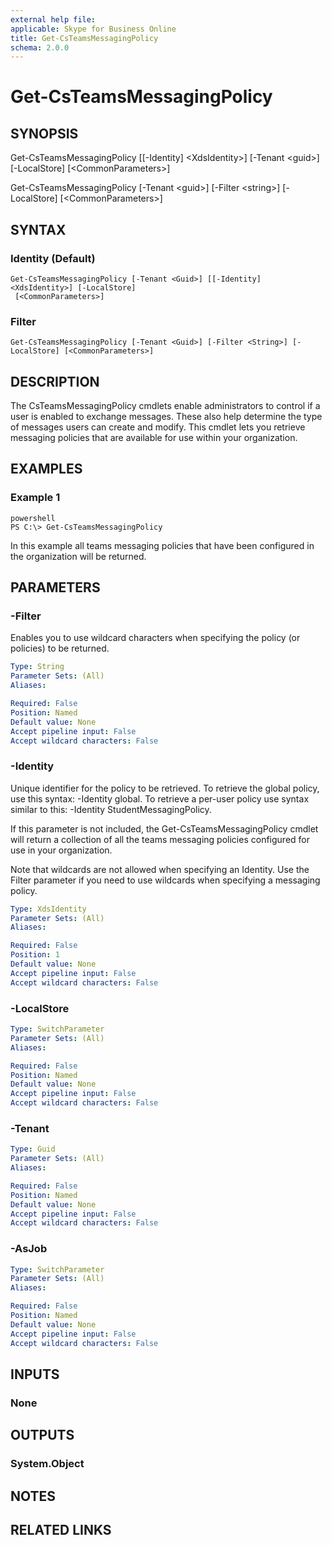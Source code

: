 ```yaml
---
external help file: 
applicable: Skype for Business Online
title: Get-CsTeamsMessagingPolicy
schema: 2.0.0
---
```


# Get-CsTeamsMessagingPolicy

## SYNOPSIS
Get-CsTeamsMessagingPolicy \[\[-Identity\] \<XdsIdentity\>\] \[-Tenant \<guid\>\] \[-LocalStore\] \[\<CommonParameters\>\]

Get-CsTeamsMessagingPolicy \[-Tenant \<guid\>\] \[-Filter \<string\>\] \[-LocalStore\] \[\<CommonParameters\>\]

## SYNTAX

### Identity (Default)
```
Get-CsTeamsMessagingPolicy [-Tenant <Guid>] [[-Identity] <XdsIdentity>] [-LocalStore]
 [<CommonParameters>]
```

### Filter
```
Get-CsTeamsMessagingPolicy [-Tenant <Guid>] [-Filter <String>] [-LocalStore] [<CommonParameters>]
```

## DESCRIPTION
The CsTeamsMessagingPolicy cmdlets enable administrators to control if a user is enabled to exchange messages. These also help determine the type of messages users can create and modify.  This cmdlet lets you retrieve messaging policies that are available for use within your organization.

## EXAMPLES

### Example 1
```
powershell
PS C:\> Get-CsTeamsMessagingPolicy
```

In this example all teams messaging policies that have been configured in the organization will be returned.

## PARAMETERS

### -Filter
Enables you to use wildcard characters when specifying the policy (or policies) to be returned.

```yaml
Type: String
Parameter Sets: (All)
Aliases:

Required: False
Position: Named
Default value: None
Accept pipeline input: False
Accept wildcard characters: False
```

### -Identity
Unique identifier for the policy to be retrieved. To retrieve the global policy, use this syntax: -Identity global. To retrieve a per-user policy use syntax similar to this: -Identity StudentMessagingPolicy.

If this parameter is not included, the Get-CsTeamsMessagingPolicy cmdlet will return a collection of all the teams messaging policies configured for use in your organization.

Note that wildcards are not allowed when specifying an Identity. Use the Filter parameter if you need to use wildcards when specifying a messaging policy.

```yaml
Type: XdsIdentity
Parameter Sets: (All)
Aliases:

Required: False
Position: 1
Default value: None
Accept pipeline input: False
Accept wildcard characters: False
```

### -LocalStore

```yaml
Type: SwitchParameter
Parameter Sets: (All)
Aliases:

Required: False
Position: Named
Default value: None
Accept pipeline input: False
Accept wildcard characters: False
```

### -Tenant

```yaml
Type: Guid
Parameter Sets: (All)
Aliases:

Required: False
Position: Named
Default value: None
Accept pipeline input: False
Accept wildcard characters: False
```

### -AsJob

```yaml
Type: SwitchParameter
Parameter Sets: (All)
Aliases:

Required: False
Position: Named
Default value: None
Accept pipeline input: False
Accept wildcard characters: False
```

## INPUTS

### None


## OUTPUTS

### System.Object

## NOTES

## RELATED LINKS

